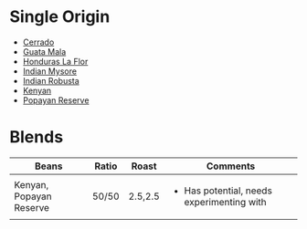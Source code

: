# Single Origin

* [Cerrado](Cerrado.md)
* [Guata Mala](GuataMala.md)
* [Honduras La Flor](HondurasLaFlor.md)
* [Indian Mysore](IndianMysore.md)
* [Indian Robusta](IndianRobusta.md)
* [Kenyan](Kenyan.md)
* [Popayan Reserve](PopayanReserve.md)

# Blends

| Beans | Ratio | Roast | Comments |
|-------------------------|-------|---------|-----------
| Kenyan, Popayan Reserve | 50/50 | 2.5,2.5 | <ul><li>Has potential, needs experimenting with</li><ul>
